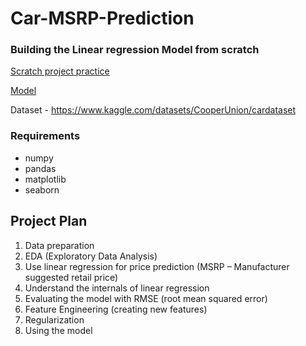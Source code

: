 # Car-MSRP-Prediction
### Building the Linear regression Model from scratch 
[Scratch project practice](https://github.com/sandyg6/Machine-Learning-Practice/blob/main/Car%20Price%20Prediction/Lin-Reg-Scratch.ipynb)

[Model](https://github.com/sandyg6/Machine-Learning-Practice/blob/main/Car%20Price%20Prediction/CarPrice.ipynb)

Dataset - https://www.kaggle.com/datasets/CooperUnion/cardataset

### Requirements
- numpy
- pandas
- matplotlib
- seaborn

## Project Plan
1. Data preparation
2. EDA (Exploratory Data Analysis)
3. Use linear regression for price prediction (MSRP – Manufacturer suggested retail price)
4. Understand the internals of linear regression
5. Evaluating the model with RMSE (root mean squared error)
6. Feature Engineering (creating new features)
7. Regularization
8. Using the model
